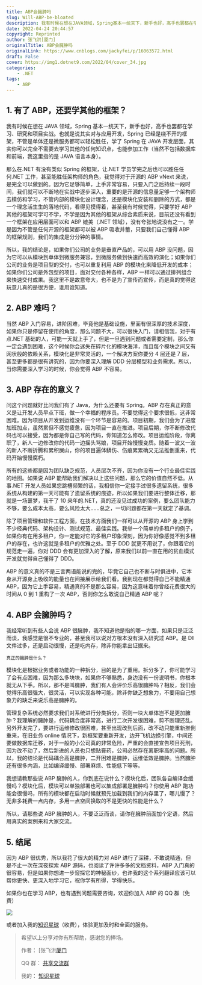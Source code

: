 ```yaml
---
title: ABP会臃肿吗
slug: Will-ABP-be-bloated
description: 我有时候在想在JAVA领域，Spring基本一统天下，新手也好，高手也罢都在学习、研究和项目实战。
date: 2022-04-24 20:44:57
copyright: Reprinted
author: 张飞洪[厦门]
originalTitle: ABP会臃肿吗
originalLink: https://www.cnblogs.com/jackyfei/p/16063572.html
draft: False
cover: https://img1.dotnet9.com/2022/04/cover_34.jpg
categories: 
    - .NET
tags: 
    - ABP
---
```


## 1. 有了 ABP，还要学其他的框架？

我有时候在想在 JAVA 领域，Spring 基本一统天下，新手也好，高手也罢都在学习、研究和项目实战。也就是说其实对与应用开发，Spring 已经是绕不开的框架，不管是单体还是微服务都可以轻松胜任，学了 Spring 在 JAVA 开发层面，其实你可以完全不需要去学习其他的任何知识点，也能参加工作（当然不包括数据库和前端，我这里指的是 JAVA 语言本身）。

那么在.NET 有没有类似 Spring 的框架，让.NET 学员学完之后也可以胜任任何.NET 工作，甚至能胜任架构师的角色，我觉得对于开源的 ABP vNext 来说，是完全可以做到的。因为它足够简单，上手非常容易，只要入门之后持续一段时间，我们就可以不断地在实战中逐步深入，重要的是开源的信息量足够一个架构师去模仿和学习，不管内部的模块化设计理念，还是模块化安装和删除的方式，都是一个理念活生生的落地代码，看得见摸得着，甚至我有时候觉得，只要学好 ABP 其他的框架可学可不学，不学是因为其他的框架从综合素质来说，目前还没有看到一个框架在应用层面可以和 ABP 媲美（.NET 领域），没有夸张地说没有之一。学是因为不管是任何开源的框架都可以被 ABP 吸收并蓄，只要我们自己懂得 ABP 的框架规则，我们的集成是分分钟的事情。

所以，我的结论是，如果你们公司的业务是垂直产品的，可以用 ABP 没问题，因为它可以从模块到单体到微服务兼容，到微服务做到快速而高效的演化；如果你们公司的业务是项目型的交付，也可以重复利用 ABP 的模块化来降低开发的成本；如果你们公司是外包型的项目，面对交付各种各样，ABP 一样可以通过排列组合来快速交付成果。我这里不是故意夸大，也不是为了宣传而宣传，而是真的觉得这玩意儿真的是很方便，谁用谁知道。

## 2. ABP 难吗？

当然 ABP 入门容易，进阶困难，毕竟他是基础设施，里面有很深厚的技术深度，如果你只是停留在使用的角度，那么问题不大，可以很快入门，请相信我，对于有点.NET 基础的人，可能一天就上手了，但是一旦遇到问题或者需要定制，那么你一定会遇到困难，这个时候你会迷失在碎片化的模块海洋，而且每个模块之间又有网状般的依赖关系，模块化是非常灵活的，一个解决方案你要分 4 层还是 7 层，甚至更多都是很有讲究的，因为你要深入理解 DDD 分层模型和业务需求。所以，当你需要深入学习的时候，你会觉得 ABP 不容易。

## 3. ABP 存在的意义？

问这个问题就好比问我们有了 Java，为什么还要有 Spring。ABP 存在真正的意义是让开发人员早点下班，做一个幸福的程序员。不要觉得这个要求很低，这非常困难。因为项目从开发到运维没有一个环节是容易的。项目初期，我们会为了进度加班加点，虽然累但不感觉疲惫，因为项目一直在推进。项目后期，你不断修改代码也可以接受，因为都是你自己写的代码，你知道怎么修改。项目运维阶段，你离职了，新人一边修改你的代码一边摇头骂娘，项目开始慢慢变质。随着一波又一波的新人不断折腾和累积屎山，你的项目遍体鳞伤、伤痕累累确又无法推倒重来，代码开始慢慢腐朽。

所有的这些都是因为团队缺乏规范，人员层次不齐，因为你没有一个行业最佳实践的地图。如果说 ABP 能帮助我们解决以上这些问题，那么它的价值自然不低。从事.NET 开发人员如果您跳槽频繁的话，我相信你一定接手过很多遗留系统，很多系统从构建的第一天可能有了遗留系统的痕迹，所以如果我们要进行整体迁移，那就是一场噩梦，我干了 10 来年的.NET，真的还没见过成功的案例，要么团队能力不够，要么成本太高，要么风险太大……总之，一切问题都在第一天就定了基调。

除了项目管理和软件工程方面，在技术方面我们一样可以从开源的 ABP 身上学到不少经典代码、架构设计、测试规范、最佳实践。我举一个简单的多租户的例子，如果你有在用多租户，你一定能对它的多租户印象深刻，因为你好像感觉不到多租户的存在，也许这就是多租户的优雅之处。至于 DDD 就更不用说了，你跟着它的规范走一遍，你对 DDD 会有更加深入的了解，原来我们以前一直在用的贫血模式开发就觉得自己懂得了 DDD。

ABP 的意义真的不是三言两语能说的完的，毕竟它自己也不断与时俱进中，它本身从开源身上吸收的能量也在间接展示给我们看。我到现在都觉得自己不能精通 ABP，因为它上手容易，精通真的不是那么容易，因为这意味着你曾经花费很大的时间从 0 到 1 重构了一次 ABP，否则你怎么敢说自己精通 ABP 呢？

## 4. ABP 会臃肿吗？

我经常听到有些人会说 ABP 很臃肿，我不知道他是指的哪一方面，如果只是泛泛而谈，我感觉是很不专业的，甚至我可以说对方根本没有深入研究过 ABP。是 Dll 文件过多，还是启动很慢，还是吃内存，除非你能拿出证据来。

`真正的臃肿是什么？`

模块化是根据业务或者功能的一种拆分，目的是为了重用。拆分多了，你可能学习了会有点困难，因为那么多块块，如果你不够熟悉，身边没有一份说明书，你根本就无从下手。所以，那不是叫臃肿，我们有人会评价乐高很臃肿吗？相反，我们会觉得乐高很强大，很灵活，可以实现各种可能，除非你缺乏想象力，不要用自己想象力的缺乏来说乐高是臃肿的。

管理复杂系统必然要求我们对系统进行分类拆分，否则一块大单体岂不是更加臃肿？我理解的臃肿是，代码耦合度非常高，进行二次开发很困难，剪不断理还乱。另外开发完了，要进行运维修改很困难，甚至出现改到后面，改不动只能重新推倒重来，在旧业务 online 情况下，新框架要重新开发，边开飞机边换引擎，中间还要做数据库迁移，对于一般的小公司真的非常危险，严重的会直接宣告项目死刑，因为改不动了，然后新进的人员也只想贴膏药，公司必然存在离职率高的问题。所以，我的结论是代码耦合高是臃肿，二开困难是臃肿，运维低效是臃肿。当然臃肿还有很多内涵，比如编译缓慢、部署麻烦、性能低下等等。

我想请教那些说 ABP 臃肿的人，你到底在说什么？模块化后，团队各自编译会缓慢吗？模块化后，模块可以单独部署也可以集成部署是臃肿吗？你使用 ABP 跑功能会很慢吗，所有的模块都在启动时候就预先加载到我们的内存里了，哪儿慢了？无非多耗费一点内存，多用一点空间换取的不是更快的性能是什么？

所以，请那些说 ABP 臃肿的人，不要泛泛而谈，请你在臃肿前面加个定语，然后用真实的案例来和大家交流。

## 5. 结尾

因为 ABP 很优秀，所以我花了很大的精力对 ABP 进行了深耕，不敢说精通，但是不止一次在深夜探索 ABP 源码，也阅读了许许多多的文档资料，ABP 入门真的很容易，但是如果你想进一步窥探它的神秘面纱，也许我的这个系列翻译应该可以帮你更快、更深入地学习它，祝你学有所得，学得快乐。

如果你也在学习 ABP，也有遇到问题需要咨询，欢迎你加入 ABP 的 QQ 群（免费）

![](https://img1.dotnet9.com/2022/04/3302.png)

或者加入我的[知识星球](https://t.zsxq.com/I2vNFub)（收费），体验更加及时和全面的服务。

> 希望以上分享对你有所帮助，感谢您的捧场。
>
> 作者： [张飞洪[厦门](http://www.cnblogs.com/jackyfei/)
>
> QQ 群： [共享交流群](http://wpa.qq.com/msgrd?v=3&uin=996767213&site=qq&menu=yes)
>
> 我的： [知识星球](https://t.zsxq.com/I2vNFub)
